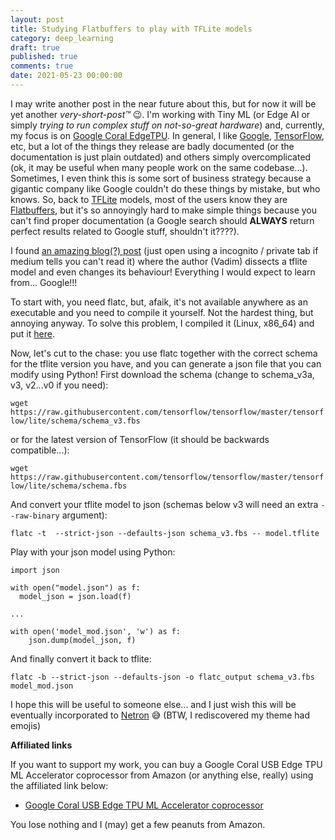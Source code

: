 ```yaml
---
layout: post
title: Studying Flatbuffers to play with TFLite models
category: deep_learning
draft: true
published: true
comments: true
date: 2021-05-23 00:00:00
---
```


I may write another post in the near future about this, but for now it will be yet another *very-short-post&trade;* :wink:. I'm working with Tiny ML (or Edge AI or simply *trying to run complex stuff on not-so-great hardware*) and, currently, my focus is on [Google Coral EdgeTPU](https://coral.ai/). In general, I like [Google](https://duckduckgo.com/), [TensorFlow](https://www.tensorflow.org/), etc, but a lot of the things they release are badly documented (or the documentation is just plain outdated) and others simply overcomplicated (ok, it may be useful when many people work on the same codebase...). Sometimes, I even think this is some sort of business strategy because a gigantic company like Google couldn't do these things by mistake, but who knows. So, back to [TFLite](https://www.tensorflow.org/lite) models, most of the users know they are [Flatbuffers](https://google.github.io/flatbuffers/), but it's so annoyingly hard to make simple things because you can't find proper documentation (a Google search should **ALWAYS** return perfect results related to Google stuff, shouldn't it????).

<!--more-->

I found [an amazing blog(?) post](https://towardsdatascience.com/hacking-google-coral-edge-tpu-motion-blur-and-lanczos-resize-9b60ebfaa552) (just open using a incognito / private tab if medium tells you can't read it) where the author (Vadim) dissects a tflite model and even changes its behaviour! Everything I would expect to learn from... Google!!!

To start with, you need flatc, but, afaik, it's not available anywhere as an executable and you need to compile it yourself. Not the hardest thing, but annoying anyway. To solve this problem, I compiled it (Linux, x86_64) and put it [here](https://github.com/ricardodeazambuja/flatbuffers/releases/tag/v2.0.1a).

Now, let's cut to the chase: you use flatc together with the correct schema for the tflite version you have, and you can generate a json file that you can modify using Python! First download the schema (change to schema_v3a, v3, v2...v0 if you need):

```wget https://raw.githubusercontent.com/tensorflow/tensorflow/master/tensorflow/lite/schema/schema_v3.fbs```

or for the latest version of TensorFlow (it should be backwards compatible...):

```wget https://raw.githubusercontent.com/tensorflow/tensorflow/master/tensorflow/lite/schema/schema.fbs```


And convert your tflite model to json (schemas below v3 will need an extra ```--raw-binary``` argument):

```flatc -t  --strict-json --defaults-json schema_v3.fbs -- model.tflite```

Play with your json model using Python:
```
import json

with open("model.json") as f:
  model_json = json.load(f)

...

with open('model_mod.json', 'w') as f:
    json.dump(model_json, f)
```

And finally convert it back to tflite:

```flatc -b --strict-json --defaults-json -o flatc_output schema_v3.fbs model_mod.json```

I hope this will be useful to someone else... and I just wish this will be eventually incorporated to [Netron](https://github.com/lutzroeder/netron) :sweat_smile:
(BTW, I rediscovered my theme had emojis)

**Affiliated links**

If you want to support my work, you can buy a Google Coral USB Edge TPU ML Accelerator coprocessor from Amazon (or anything else, really) using the affiliated link below:

* [Google Coral USB Edge TPU ML Accelerator coprocessor](https://amzn.to/3T0RORd)


You lose nothing and I (may) get a few peanuts from Amazon.
